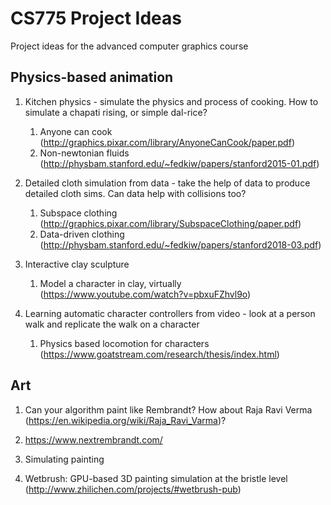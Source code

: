 # CS775 Project Ideas
Project ideas for the advanced computer graphics course

## Physics-based animation

1. Kitchen physics - simulate the physics and process of cooking. How to simulate a chapati rising, or simple dal-rice?
   1. Anyone can cook (http://graphics.pixar.com/library/AnyoneCanCook/paper.pdf)
   2. Non-newtonian fluids (http://physbam.stanford.edu/~fedkiw/papers/stanford2015-01.pdf)
  
  
2. Detailed cloth simulation from data - take the help of data to produce detailed cloth sims. Can data help with collisions too?
   1. Subspace clothing (http://graphics.pixar.com/library/SubspaceClothing/paper.pdf)
   2. Data-driven clothing (http://physbam.stanford.edu/~fedkiw/papers/stanford2018-03.pdf)


3. Interactive clay sculpture
   1. Model a character in clay, virtually (https://www.youtube.com/watch?v=pbxuFZhvl9o)
  
  
4. Learning automatic character controllers from video - look at a person walk and replicate the walk on a character
   1. Physics based locomotion for characters (https://www.goatstream.com/research/thesis/index.html)
 
 
 
## Art

1. Can your algorithm paint like Rembrandt? How about Raja Ravi Verma (https://en.wikipedia.org/wiki/Raja_Ravi_Varma)?
  1. https://www.nextrembrandt.com/
  
  
2. Simulating painting
  1. Wetbrush: GPU-based 3D painting simulation at the bristle level (http://www.zhilichen.com/projects/#wetbrush-pub)

